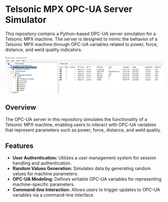# Telsonic MPX OPC-UA Server Simulator

This repository contains a Python-based OPC-UA server simulation for a Telsonic MPX machine. The server is designed to mimic the behavior of a Telsonic MPX machine through OPC-UA variables related to power, force, distance, and weld quality indicators.

![OPC-UA Server Screenshot](screenshot.png)

## Overview

The OPC-UA server in this repository simulates the functionality of a Telsonic MPX machine, enabling users to interact with OPC-UA variables that represent parameters such as power, force, distance, and weld quality.

## Features

- **User Authentication:** Utilizes a user management system for session handling and authentication.
- **Random Values Generation:** Simulates data by generating random values for machine parameters.
- **OPC-UA Modeling:** Defines writable OPC-UA variables for representing machine-specific parameters.
- **Command-line Interaction:** Allows users to trigger updates to OPC-UA variables via a command-line interface.
